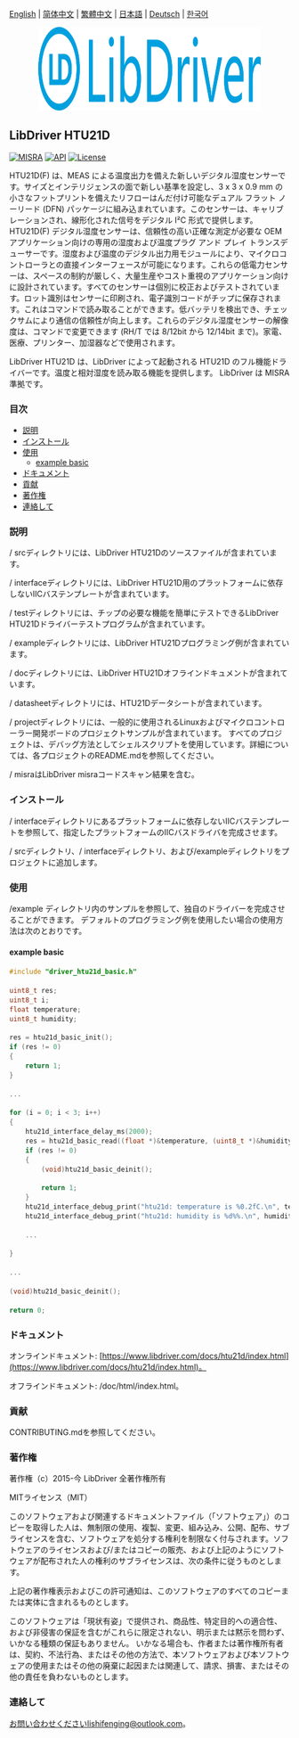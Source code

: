[English](/README.md) | [ 简体中文](/README_zh-Hans.md) | [繁體中文](/README_zh-Hant.md) | [日本語](/README_ja.md) | [Deutsch](/README_de.md) | [한국어](/README_ko.md)

<div align=center>
<img src="/doc/image/logo.svg" width="400" height="150"/>
</div>

## LibDriver HTU21D

[![MISRA](https://img.shields.io/badge/misra-compliant-brightgreen.svg)](/misra/README.md) [![API](https://img.shields.io/badge/api-reference-blue.svg)](https://www.libdriver.com/docs/htu21d/index.html) [![License](https://img.shields.io/badge/license-MIT-brightgreen.svg)](/LICENSE)

HTU21D(F) は、MEAS による温度出力を備えた新しいデジタル湿度センサーです。サイズとインテリジェンスの面で新しい基準を設定し、3 x 3 x 0.9 mm の小さなフットプリントを備えたリフローはんだ付け可能なデュアル フラット ノーリード (DFN) パッケージに組み込まれています。このセンサーは、キャリブレーションされ、線形化された信号をデジタル I²C 形式で提供します。 HTU21D(F) デジタル湿度センサーは、信頼性の高い正確な測定が必要な OEM アプリケーション向けの専用の湿度および温度プラグ アンド プレイ トランスデューサーです。湿度および温度のデジタル出力用モジュールにより、マイクロコントローラとの直接インターフェースが可能になります。これらの低電力センサーは、スペースの制約が厳しく、大量生産やコスト重視のアプリケーション向けに設計されています。すべてのセンサーは個別に校正およびテストされています。ロット識別はセンサーに印刷され、電子識別コードがチップに保存されます。これはコマンドで読み取ることができます。低バッテリを検出でき、チェックサムにより通信の信頼性が向上します。これらのデジタル湿度センサーの解像度は、コマンドで変更できます (RH/T では 8/12bit から 12/14bit まで)。家電、医療、プリンター、加湿器などで使用されます。

LibDriver HTU21D は、LibDriver によって起動される HTU21D のフル機能ドライバーです。温度と相対湿度を読み取る機能を提供します。 LibDriver は MISRA 準拠です。

### 目次

  - [説明](#説明)
  - [インストール](#インストール)
  - [使用](#使用)
    - [example basic](#example-basic)
  - [ドキュメント](#ドキュメント)
  - [貢献](#貢献)
  - [著作権](#著作権)
  - [連絡して](#連絡して)

### 説明

/ srcディレクトリには、LibDriver HTU21Dのソースファイルが含まれています。

/ interfaceディレクトリには、LibDriver HTU21D用のプラットフォームに依存しないIICバステンプレートが含まれています。

/ testディレクトリには、チップの必要な機能を簡単にテストできるLibDriver HTU21Dドライバーテストプログラムが含まれています。

/ exampleディレクトリには、LibDriver HTU21Dプログラミング例が含まれています。

/ docディレクトリには、LibDriver HTU21Dオフラインドキュメントが含まれています。

/ datasheetディレクトリには、HTU21Dデータシートが含まれています。

/ projectディレクトリには、一般的に使用されるLinuxおよびマイクロコントローラー開発ボードのプロジェクトサンプルが含まれています。 すべてのプロジェクトは、デバッグ方法としてシェルスクリプトを使用しています。詳細については、各プロジェクトのREADME.mdを参照してください。

/ misraはLibDriver misraコードスキャン結果を含む。

### インストール

/ interfaceディレクトリにあるプラットフォームに依存しないIICバステンプレートを参照して、指定したプラットフォームのIICバスドライバを完成させます。

/ srcディレクトリ、/ interfaceディレクトリ、および/exampleディレクトリをプロジェクトに追加します。

### 使用

/example ディレクトリ内のサンプルを参照して、独自のドライバーを完成させることができます。 デフォルトのプログラミング例を使用したい場合の使用方法は次のとおりです。

#### example basic

```C
#include "driver_htu21d_basic.h"

uint8_t res;
uint8_t i;
float temperature;
uint8_t humidity;

res = htu21d_basic_init();
if (res != 0)
{
    return 1;
}

...

for (i = 0; i < 3; i++)
{
    htu21d_interface_delay_ms(2000);
    res = htu21d_basic_read((float *)&temperature, (uint8_t *)&humidity);
    if (res != 0)
    {
        (void)htu21d_basic_deinit();

        return 1;
    }
    htu21d_interface_debug_print("htu21d: temperature is %0.2fC.\n", temperature);
    htu21d_interface_debug_print("htu21d: humidity is %d%%.\n", humidity); 
    
    ...
        
}

...

(void)htu21d_basic_deinit();

return 0;
```

### ドキュメント

オンラインドキュメント: [https://www.libdriver.com/docs/htu21d/index.html](https://www.libdriver.com/docs/htu21d/index.html)。

オフラインドキュメント: /doc/html/index.html。

### 貢献

CONTRIBUTING.mdを参照してください。

### 著作権

著作権（c）2015-今 LibDriver 全著作権所有

MITライセンス（MIT）

このソフトウェアおよび関連するドキュメントファイル（「ソフトウェア」）のコピーを取得した人は、無制限の使用、複製、変更、組み込み、公開、配布、サブライセンスを含む、ソフトウェアを処分する権利を制限なく付与されます。ソフトウェアのライセンスおよび/またはコピーの販売、および上記のようにソフトウェアが配布された人の権利のサブライセンスは、次の条件に従うものとします。

上記の著作権表示およびこの許可通知は、このソフトウェアのすべてのコピーまたは実体に含まれるものとします。

このソフトウェアは「現状有姿」で提供され、商品性、特定目的への適合性、および非侵害の保証を含むがこれらに限定されない、明示または黙示を問わず、いかなる種類の保証もありません。 いかなる場合も、作者または著作権所有者は、契約、不法行為、またはその他の方法で、本ソフトウェアおよび本ソフトウェアの使用またはその他の廃棄に起因または関連して、請求、損害、またはその他の責任を負わないものとします。

### 連絡して

お問い合わせくださいlishifenging@outlook.com。